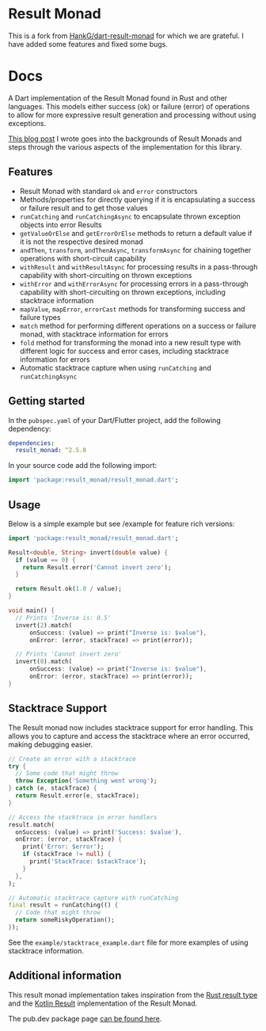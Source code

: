 # Result Monad
This is a fork from [HankG/dart-result-monad](https://gitlab.com/HankG/dart-result-monad/) for which we are
grateful. I have added some features and fixed some bugs.

# Docs
A Dart implementation of the Result Monad found in Rust and other languages.
This models either success (ok) or failure (error) of operations to allow for
more expressive result generation and processing without using exceptions.

[This blog post](https://nequalsonelifestyle.com/2021/11/29/result-monads-in-dart-and-flutter/)
I wrote goes into the backgrounds of Result Monads and steps through the
various aspects of the implementation for this library.

## Features

* Result Monad with standard `ok` and `error` constructors
* Methods/properties for directly querying if it is encapsulating a success
  or failure result and to get those values
* `runCatching` and `runCatchingAsync` to encapsulate thrown exception objects into error Results
* `getValueOrElse` and `getErrorOrElse` methods to return a default value if
  it is not the respective desired monad
* `andThen`, `transform`, `andThenAsync`, `transformAsync` for chaining together
  operations with short-circuit capability
* `withResult` and `withResultAsync` for processing results in a pass-through capability with
  short-circuiting on thrown exceptions
* `withError` and `withErrorAsync` for processing errors in a pass-through capability with
  short-circuiting on thrown exceptions, including stacktrace information
* `mapValue`, `mapError`, `errorCast` methods for transforming success and failure types
* `match` method for performing different operations on a success or failure
  monad, with stacktrace information for errors
* `fold` method for transforming the monad into a new result type with different
  logic for success and error cases, including stacktrace information for errors
* Automatic stacktrace capture when using `runCatching` and `runCatchingAsync`

## Getting started

In the `pubspec.yaml` of your Dart/Flutter project, add the following dependency:

```yaml
dependencies:
  result_monad: ^2.5.0
```

In your source code add the following import:

```dart
import 'package:result_monad/result_monad.dart';
```

## Usage

Below is a simple example but see /example for feature rich versions:

```dart
import 'package:result_monad/result_monad.dart';

Result<double, String> invert(double value) {
  if (value == 0) {
    return Result.error('Cannot invert zero');
  }

  return Result.ok(1.0 / value);
}

void main() {
  // Prints 'Inverse is: 0.5'
  invert(2).match(
      onSuccess: (value) => print("Inverse is: $value"),
      onError: (error, stackTrace) => print(error));

  // Prints 'Cannot invert zero'
  invert(0).match(
      onSuccess: (value) => print("Inverse is: $value"),
      onError: (error, stackTrace) => print(error));
}
```

## Stacktrace Support

The Result monad now includes stacktrace support for error handling. This allows you to capture and access the stacktrace where an error occurred, making debugging easier.

```dart
// Create an error with a stacktrace
try {
  // Some code that might throw
  throw Exception('Something went wrong');
} catch (e, stackTrace) {
  return Result.error(e, stackTrace);
}

// Access the stacktrace in error handlers
result.match(
  onSuccess: (value) => print('Success: $value'),
  onError: (error, stackTrace) {
    print('Error: $error');
    if (stackTrace != null) {
      print('StackTrace: $stackTrace');
    }
  },
);

// Automatic stacktrace capture with runCatching
final result = runCatching(() {
  // Code that might throw
  return someRiskyOperation();
});
```

See the `example/stacktrace_example.dart` file for more examples of using stacktrace information.

## Additional information

This result monad implementation takes inspiration from the
[Rust result type](https://doc.rust-lang.org/std/result/index.html)
and the [Kotlin Result](https://github.com/michaelbull/kotlin-result)
implementation of the Result Monad.

The pub.dev package page [can be found here](https://pub.dev/packages/result_monad).